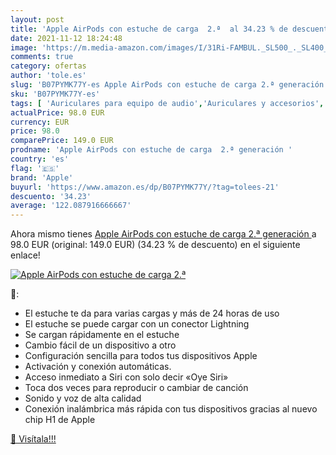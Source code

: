```yaml
---
layout: post
title: 'Apple AirPods con estuche de carga  2.ª  al 34.23 % de descuento'
date: 2021-11-12 18:24:48
image: 'https://m.media-amazon.com/images/I/31Ri-FAMBUL._SL500_._SL400_.jpg'
comments: true
category: ofertas
author: 'tole.es'
slug: 'B07PYMK77Y-es Apple AirPods con estuche de carga 2.ª generación'
sku: 'B07PYMK77Y-es'
tags: [ 'Auriculares para equipo de audio','Auriculares y accesorios','Electrónica','apple', ]
actualPrice: 98.0 EUR
currency: EUR
price: 98.0
comparePrice: 149.0 EUR
prodname: 'Apple AirPods con estuche de carga  2.ª generación '
country: 'es'
flag: '🇪🇸'
brand: 'Apple'
buyurl: 'https://www.amazon.es/dp/B07PYMK77Y/?tag=tolees-21'
descuento: '34.23'
average: '122.087916666667'
---
```


Ahora mismo tienes [Apple AirPods con estuche de carga  2.ª generación ](https://www.amazon.es/dp/B07PYMK77Y/?tag=tolees-21) a 98.0 EUR (original: 149.0 EUR) (34.23 %  de descuento) en el siguiente enlace!

[![Apple AirPods con estuche de carga  2.ª ](https://m.media-amazon.com/images/I/31Ri-FAMBUL._SL500_._SL400_.jpg)](https://www.amazon.es/dp/B07PYMK77Y/?tag=tolees-21)

🔎:

- El estuche te da para varias cargas y más de 24 horas de uso
- El estuche se puede cargar con un conector Lightning
- Se cargan rápidamente en el estuche
- Cambio fácil de un dispositivo a otro
- Configuración sencilla para todos tus dispositivos Apple
- Activación y conexión automáticas.
- Acceso inmediato a Siri con solo decir «Oye Siri»
- Toca dos veces para reproducir o cambiar de canción
- Sonido y voz de alta calidad
- Conexión inalámbrica más rápida con tus dispositivos gracias al nuevo chip H1 de Apple

[🛒 Visítala!!!](https://www.amazon.es/dp/B07PYMK77Y/?tag=tolees-21)
